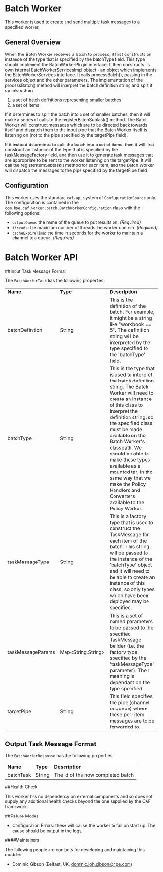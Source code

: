 # Batch Worker

This worker is used to create and send multiple task messages to a specified worker. 

## General Overview
When the Batch Worker receives a batch to process, it first constructs an instance of the type that is specified by the batchType field. This type should implement the BatchWorkerPlugin interface.
It then constructs its own internal BatchWorkerServicesImpl object - an object which implements the BatchWorkerServices interface.
It calls processBatch(), passing in the services object and the other parameters.
The implementation of the processBatch() method will interpret the batch definition string and split it up into either:

1. a set of batch definitions representing smaller batches
2. a set of items

If it determines to split the batch into a set of smaller batches, then it will make a series of calls to the registerBatchSubtask() method. The Batch Worker will construct messages which are to be directed back towards itself and dispatch them to the input pipe that the Batch Worker itself is listening on (not to the pipe specified by the targetPipe field).

If it instead determines to split the batch into a set of items, then it will first construct an instance of the type that is specified by the taskMessageFactory field, and then use it to generate task messages that are appropriate to be sent to the worker listening on the targetPipe. It will call the registerItemSubtask() method for each item, and the Batch Worker will dispatch the messages to the pipe specified by the targetPipe field.

## Configuration 

This worker uses the standard `caf-api` system of `ConfigurationSource` only. The configuration is contained in the `com.hpe.caf.worker.batch.BatchWorkerConfiguration`
class with the following options:

*   `outputQueue`: the name of the queue to put results on. _(Required)_
*   `threads`: the maximum number of threads the worker can run. _(Required)_
*   `cacheExpireTime`: the time in seconds for the worker to maintain a channel to a queue. _(Required)_

# Batch Worker API

##Input Task Message Format

The `BatchWorkerTask` has the following properties: 

<table>
    <tr>
        <td><b>Name</b></td>
        <td><b>Type</b></td>
        <td><b>Description</b></td>
    </tr>
    <tr>
        <td>batchDefinition</td>
        <td>String</td>
        <td>This is the definition of the batch. For example, it might be a string like "workbook == 5". The definition string will be interpreted by the type specified to the 'batchType' field.</td>
    </tr>
    <tr>
        <td>batchType</td>
        <td>String</td>
        <td>This is the type that is used to interpret the batch definition string. The Batch Worker will need to create an instance of this class to interpret the definition string, so the specified class must be made available on the Batch Worker's classpath. We should be able to make these types available as a mounted tar, in the same way that we make the Policy Handlers and Converters available to the Policy Worker.</td>
    </tr>
    <tr>
        <td>taskMessageType</td>
        <td>String</td>
        <td>This is a factory type that is used to construct the TaskMessage for each item of the batch. This string will be passed to the instance of the 'batchType' object and it will need to be able to create an instance of this class, so only types which have been deployed may be specified.</td>
    </tr>
    <tr>
        <td>taskMessageParams</td>
        <td>Map&lt;String,String&gt;</td>
        <td>This is a set of named parameters to be passed to the specified TaskMessage builder (i.e. the factory type specified by the 'taskMessageType' parameter). Their meaning is dependant on the type specified.</td>
    </tr>
    <tr>
        <td>targetPipe</td>
        <td>String</td>
        <td>This field specifies the pipe (channel or queue) where these per-item messages are to be forwarded to.</td>
    </tr>
</table>


## Output Task Message Format
The `BatchWorkerResponse` has the following properties:

<table>
    <tr>
        <td><b>Name</b></td>
        <td><b>Type</b></td>
        <td><b>Description</b></td>
    </tr>
    <tr>
        <td>batchTask</td>
        <td>String</td>
        <td>The Id of the now completed batch</td>
    </tr>
</table>

##Health Check

This worker has no dependency on external components and so does not supply any additional health checks beyond the one supplied by the CAF framework.

##Failure Modes

*   Configuration Errors: these will cause the worker to fail on start up. The cause should be output in the logs.

####Maintainers

The following people are contacts for developing and maintaining this module:

*   Dominic Gibson (Belfast, UK, dominic.joh.gibson@hpe.com)
